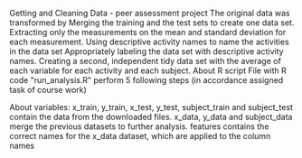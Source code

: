 Getting and Cleaning Data - peer assessment project
The original data was transformed by
Merging the training and the test sets to create one data set.
Extracting only the measurements on the mean and standard deviation for each measurement.
Using descriptive activity names to name the activities in the data set
Appropriately labeling the data set with descriptive activity names.
Creating a second, independent tidy data set with the average of each variable for each activity and each subject.
About R script
File with R code "run_analysis.R" perform 5 following steps (in accordance assigned task of course work)

About variables:
x_train, y_train, x_test, y_test, subject_train and subject_test contain the data from the downloaded files.
x_data, y_data and subject_data merge the previous datasets to further analysis.
features contains the correct names for the x_data dataset, which are applied to the column names
